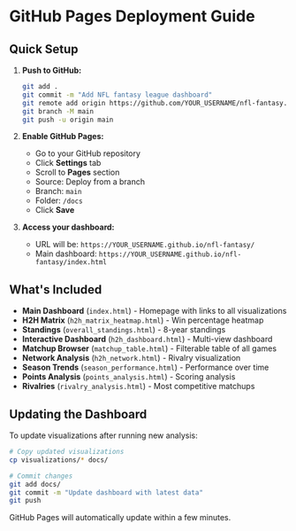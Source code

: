 # GitHub Pages Deployment Guide

## Quick Setup

1. **Push to GitHub:**
   ```bash
   git add .
   git commit -m "Add NFL fantasy league dashboard"
   git remote add origin https://github.com/YOUR_USERNAME/nfl-fantasy.git
   git branch -M main
   git push -u origin main
   ```

2. **Enable GitHub Pages:**
   - Go to your GitHub repository
   - Click **Settings** tab
   - Scroll to **Pages** section
   - Source: Deploy from a branch
   - Branch: `main`
   - Folder: `/docs`
   - Click **Save**

3. **Access your dashboard:**
   - URL will be: `https://YOUR_USERNAME.github.io/nfl-fantasy/`
   - Main dashboard: `https://YOUR_USERNAME.github.io/nfl-fantasy/index.html`

## What's Included

- **Main Dashboard** (`index.html`) - Homepage with links to all visualizations
- **H2H Matrix** (`h2h_matrix_heatmap.html`) - Win percentage heatmap
- **Standings** (`overall_standings.html`) - 8-year standings
- **Interactive Dashboard** (`h2h_dashboard.html`) - Multi-view dashboard
- **Matchup Browser** (`matchup_table.html`) - Filterable table of all games
- **Network Analysis** (`h2h_network.html`) - Rivalry visualization
- **Season Trends** (`season_performance.html`) - Performance over time
- **Points Analysis** (`points_analysis.html`) - Scoring analysis
- **Rivalries** (`rivalry_analysis.html`) - Most competitive matchups

## Updating the Dashboard

To update visualizations after running new analysis:

```bash
# Copy updated visualizations
cp visualizations/* docs/

# Commit changes
git add docs/
git commit -m "Update dashboard with latest data"
git push
```

GitHub Pages will automatically update within a few minutes.